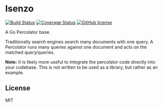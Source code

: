 # Isenzo 

[![Build Status](https://travis-ci.org/nrwiersma/isenzo.svg?branch=master)](https://travis-ci.org/nrwiersma/isenzo)
[![Coverage Status](https://coveralls.io/repos/github/nrwiersma/isenzo/badge.svg?branch=master)](https://coveralls.io/github/nrwiersma/isenzo?branch=master)
[![GitHub license](https://img.shields.io/badge/license-MIT-blue.svg)](https://raw.githubusercontent.com/nrwiersma/isenzo/master/LICENSE)

A Go Percolator base.

Traditionally search engines search many documents with one query. A Percolator runs many queries against one document
and acts on the matched query/queries.

**Note:** It is likely more useful to integrate the percolator code directly into your codebase. This is not written
to be used as a library, but rather as an example.

## License

MIT
